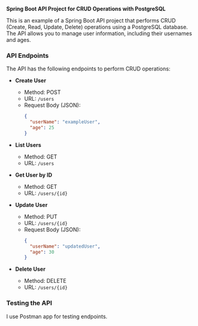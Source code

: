 **Spring Boot API Project for CRUD Operations with PostgreSQL**

This is an example of a Spring Boot API project that performs CRUD (Create, Read, Update, Delete) operations using a PostgreSQL database. The API allows you to manage user information, including their usernames and ages.

### API Endpoints
The API has the following endpoints to perform CRUD operations:

- **Create User**
    - Method: POST
    - URL: `/users`
    - Request Body (JSON):
      ```json
      {
        "userName": "exampleUser",
        "age": 25
      }
      ```

- **List Users**
    - Method: GET
    - URL: `/users`

- **Get User by ID**
    - Method: GET
    - URL: `/users/{id}`

- **Update User**
    - Method: PUT
    - URL: `/users/{id}`
    - Request Body (JSON):
      ```json
      {
        "userName": "updatedUser",
        "age": 30
      }
      ```

- **Delete User**
    - Method: DELETE
    - URL: `/users/{id}`

### Testing the API
I use Postman app for testing endpoints.

